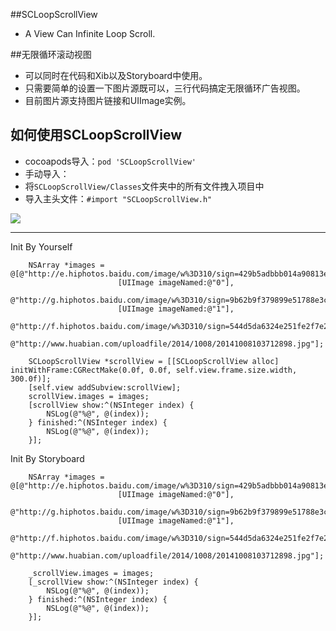 ##SCLoopScrollView
* A View Can Infinite Loop Scroll.

##无限循环滚动视图
* 可以同时在代码和Xib以及Storyboard中使用。
* 只需要简单的设置一下图片源既可以，三行代码搞定无限循环广告视图。
* 目前图片源支持图片链接和UIImage实例。

## 如何使用SCLoopScrollView
* cocoapods导入：`pod 'SCLoopScrollView'`
* 手动导入：
* 将`SCLoopScrollView/Classes`文件夹中的所有文件拽入项目中
* 导入主头文件：`#import "SCLoopScrollView.h"`

![](http://i1.tietuku.com/7db519b122670a90.gif)

-----------------

Init By Yourself
```{bash}
    NSArray *images = @[@"http://e.hiphotos.baidu.com/image/w%3D310/sign=429b5adbbb014a90813e40bc99763971/622762d0f703918ffc60d8a3533d269759eec422.jpg",
                        [UIImage imageNamed:@"0"],
                        @"http://g.hiphotos.baidu.com/image/w%3D310/sign=9b62b9f379899e51788e3c1572a6d990/8718367adab44aed80ebd4eab11c8701a18bfb13.jpg",
                        [UIImage imageNamed:@"1"],
                        @"http://f.hiphotos.baidu.com/image/w%3D310/sign=544d5da6324e251fe2f7e2f99787c9c2/0824ab18972bd40720832c6179899e510eb309e1.jpg",
                        @"http://www.huabian.com/uploadfile/2014/1008/20141008103712898.jpg"];

    SCLoopScrollView *scrollView = [[SCLoopScrollView alloc] initWithFrame:CGRectMake(0.0f, 0.0f, self.view.frame.size.width, 300.0f)];
    [self.view addSubview:scrollView];
    scrollView.images = images;
    [scrollView show:^(NSInteger index) {
        NSLog(@"%@", @(index));
    } finished:^(NSInteger index) {
        NSLog(@"%@", @(index));
    }];
```

Init By Storyboard
```{bash}
    NSArray *images = @[@"http://e.hiphotos.baidu.com/image/w%3D310/sign=429b5adbbb014a90813e40bc99763971/622762d0f703918ffc60d8a3533d269759eec422.jpg",
                        [UIImage imageNamed:@"0"],
                        @"http://g.hiphotos.baidu.com/image/w%3D310/sign=9b62b9f379899e51788e3c1572a6d990/8718367adab44aed80ebd4eab11c8701a18bfb13.jpg",
                        [UIImage imageNamed:@"1"],
                        @"http://f.hiphotos.baidu.com/image/w%3D310/sign=544d5da6324e251fe2f7e2f99787c9c2/0824ab18972bd40720832c6179899e510eb309e1.jpg",
                        @"http://www.huabian.com/uploadfile/2014/1008/20141008103712898.jpg"];

    _scrollView.images = images;
    [_scrollView show:^(NSInteger index) {
        NSLog(@"%@", @(index));
    } finished:^(NSInteger index) {
        NSLog(@"%@", @(index));
    }];
```
